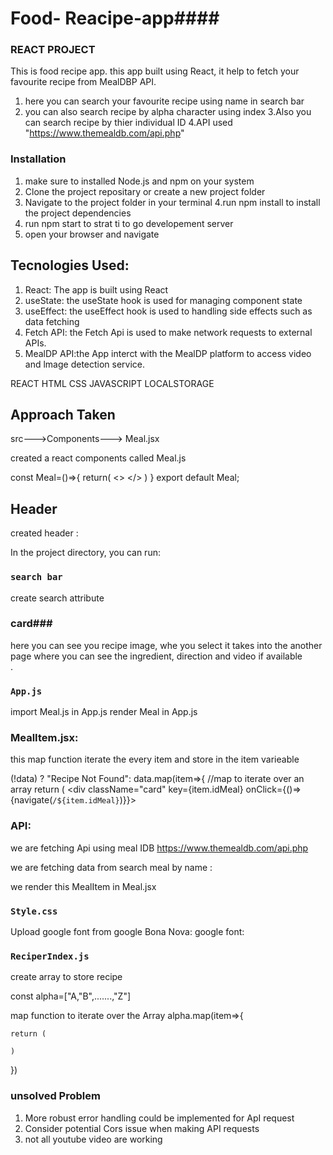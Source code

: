 # Food- Reacipe-app####

### REACT PROJECT

  This is food recipe app. this app built using React, it help to fetch your favourite recipe from MealDBP API. 

  1. here you can search your favourite recipe using name in search bar
  2. you can also search recipe by alpha character using index
  3.Also you can search recipe by thier individual ID
  4.API used "https://www.themealdb.com/api.php"
  


  
  ### Installation

  1. make sure to installed Node.js and npm on your system
  2. Clone the project repositary or create a new project folder
  3. Navigate to the project folder in your terminal
  4.run npm install to install the project dependencies
  5. run npm start to strat ti to go developement server
  6. open your browser and navigate

  
## Tecnologies Used:


1. React: The app is built using React
2. useState:
the useState hook is used for managing component state
3. useEffect: the useEffect hook is used to handling side effects such as data fetching
4. Fetch API: the Fetch Api is used to make network requests to external APIs.
5. MealDP API:the App interct with the MealDP platform to access video and lmage detection service.

REACT
HTML
CSS
JAVASCRIPT
LOCALSTORAGE


## Approach Taken 

src--->Components---> Meal.jsx

created a react components called Meal.js

const Meal=()=>{
    return(
        <>
        </>
    )
}
export default Meal;


## Header
created header :


In the project directory, you can run:

### `search bar`
  create search attribute 

### card###

   here you can see you recipe image, whe you select it takes into the another page where you can see the ingredient, direction and video if available  
.

### `App.js`
import Meal.js in App.js
render Meal in App.js
<Meal/>


### MealItem.jsx:
this map function iterate the every item and store in the item varieable

  (!data) ? "Recipe Not Found": data.map(item=>{
                //map to iterate over an array
                return (
                    <div className="card" key={item.idMeal} onClick={()=>{navigate(`/${item.idMeal}`)}}>

### API:
 we are fetching Api using meal IDB 
 https://www.themealdb.com/api.php

 we are fetching data from search meal by name :

 we render this MealItem in Meal.jsx
 <MealItem/>





### `Style.css`
Upload google font from  google
Bona Nova: google font:


### `ReciperIndex.js`

 create array to store recipe

  const alpha=["A,"B",.......,"Z"]

  map function to iterate over the Array
  alpha.map(item=>{
    
    return (

    )
})

### unsolved Problem

1. More robust error handling could be implemented for  ApI request 
2. Consider potential Cors issue when making API requests
3. not  all youtube  video are working


















